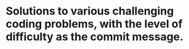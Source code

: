# Solutions to various challenging coding problems, with the level of difficulty as the commit message.
